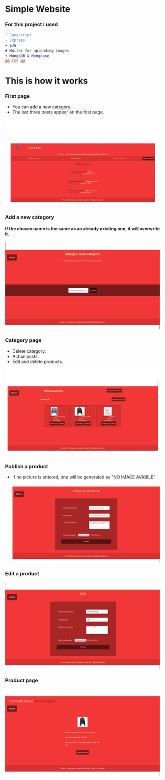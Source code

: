 # Simple Website 
### For this project I used
```diff
! Javascript
- Express
+ EJS
# Multer for uploading images
+ MongoDB & Mongoose
@@ CSS @@
```

# This is how it works

### First page
* You can add a new category.
* The last three posts appear on the first page.

![](presentation/prima-pagina.png)

### Add a new category
#### If the chosen name is the same as an already existing one, it will overwrite it. 


![](presentation/add-category.png)

### Category page
* Delete category.
* Actual posts.
* Edit and delete products.


![](presentation/pagina-categorie.png)

### Publish a product
* If no picture is entered, one will be generated as "NO IMAGE AVABILE"
![](presentation/create-article.png)

### Edit a product

![](presentation/edit-page.png)

### Product page

![](presentation/info-product.png)




